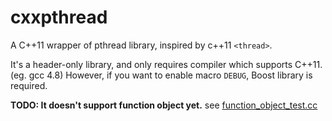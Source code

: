 # cxxpthread
A C++11 wrapper of pthread library, inspired by c++11 `<thread>`.

It's a header-only library, and only requires compiler which supports C++11. (eg. gcc 4.8)
However, if you want to enable macro `DEBUG`, Boost library is required.

**TODO: It doesn't support function object yet.**
see [function_object_test.cc](./test/function_object_test.cc)
